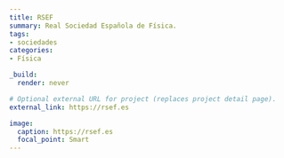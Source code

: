 ```yaml
---
title: RSEF
summary: Real Sociedad Española de Física.
tags:
- sociedades
categories:
- Física

_build:
  render: never

# Optional external URL for project (replaces project detail page).
external_link: https://rsef.es

image:
  caption: https://rsef.es
  focal_point: Smart
---
```


